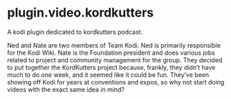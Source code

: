 # plugin.video.kordkutters
A kodi plugin dedicated to kordkutters podcast.

Ned and Nate are two members of Team Kodi. Ned is primarily responsible for the Kodi Wiki. Nate is the Foundation president and does various jobs related to project and community management for the group. They decided to put together the KordKutters project because, frankly, they didn’t have much to do one week, and it seemed like it could be fun. They’ve been showing off Kodi for years at conventions and expos, so why not start doing videos with the exact same idea in mind?
